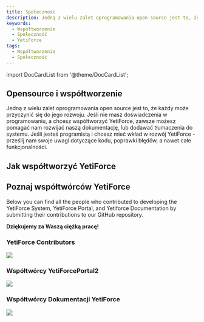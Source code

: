 ```yaml
---
title: Społeczność
description: Jedną z wielu zalet oprogramowania open source jest to, że każdy może przyczynić się do jego rozwoju.
keywords:
  - Współtworzenie
  - Społeczność
  - YetiForce
tags:
  - Współtworzenie
  - Społeczność
---
```


import DocCardList from '@theme/DocCardList';

## Opensource i współtworzenie

Jedną z wielu zalet oprogramowania open source jest to, że każdy może przyczynić się do jego rozwoju. Jeśli nie masz doświadczenia w programowaniu, a chcesz współtworzyć YetiForce, zawsze możesz pomagać nam rozwijać naszą dokumentację, lub dodawać tłumaczenia do systemu. Jeśli jesteś programistą i chcesz mieć wkład w rozwój YetiForce - prześlij nam swoje uwagi dotyczące kodu, poprawki błędów, a nawet całe funkcjonalności.

## Jak współtworzyć YetiForce

<DocCardList />

## Poznaj współtwórców YetiForce

Below you can find all the people who contributed to developing the YetiForce System, YetiForce Portal, and Yetiforce Documentation by submitting their contributions to our GitHub repository.

**Dziękujemy za Waszą ciężką pracę!**

### YetiForce Contributors

<a class="no-shadow" href="https://github.com/YetiForceCompany/YetiForceCRM/graphs/contributors">
    <img src="https://contrib.rocks/image?repo=YetiForceCompany/YetiForceCRM"   />
</a>

### Współtwórcy YetiForcePortal2

<a class="no-shadow" href="https://github.com/YetiForceCompany/YetiForcePortal2/graphs/contributors">
    <img src="https://contrib.rocks/image?repo=YetiForceCompany/YetiForcePortal2"  />
</a>

### Współtwórcy Dokumentacji YetiForce

<a class="no-shadow" href="https://github.com/YetiForceCompany/YetiForceDoc/graphs/contributors">
    <img src="https://contrib.rocks/image?repo=YetiForceCompany/YetiForceDoc"  />
</a>
